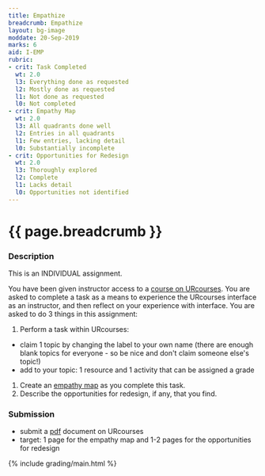 ```yaml
---
title: Empathize
breadcrumb: Empathize
layout: bg-image
moddate: 20-Sep-2019
marks: 6
aid: I-EMP
rubric:
- crit: Task Completed
  wt: 2.0
  l3: Everything done as requested
  l2: Mostly done as requested
  l1: Not done as requested
  l0: Not completed
- crit: Empathy Map
  wt: 2.0
  l3: All quadrants done well
  l2: Entries in all quadrants
  l1: Few entries, lacking detail
  l0: Substantially incomplete
- crit: Opportunities for Redesign
  wt: 2.0
  l3: Thoroughly explored
  l2: Complete
  l1: Lacks detail
  l0: Opportunities not identified
---
```

# {{ page.breadcrumb }}

### Description

This is an INDIVIDUAL assignment.

You have been given instructor access to a [course on URcourses]( https://urcourses.uregina.ca/course/view.php?id=2168).
You are asked to complete a task as a means to experience the URcourses interface as an instructor, and then reflect on your experience with interface. You are asked to do 3 things in this assignment:

1. Perform a task within URcourses:
  * claim 1 topic by changing the label to your own name (there are enough blank topics for everyone - so be nice and don't claim someone else's topic!)
  * add to your topic: 1 resource and 1 activity that can be assigned a grade
1. Create an [empathy map](https://www.nngroup.com/articles/empathy-mapping/)
as you complete this task.
1. Describe the opportunities for redesign, if any, that you find.

### Submission

* submit a [pdf](https://en.wikipedia.org/wiki/PDF) document on URcourses
* target: 1 page for the empathy map and 1-2 pages for the opportunities for redesign

{% include grading/main.html %}
